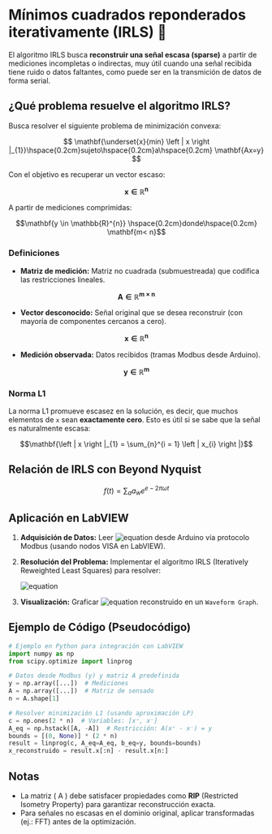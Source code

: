# Mínimos cuadrados reponderados iterativamente (IRLS) :black_square_button:

El algoritmo IRLS busca **reconstruir una señal escasa (sparse)** a partir de mediciones incompletas o indirectas, muy útil cuando una señal recibida tiene ruido o datos faltantes, como puede ser en la transmición de datos de forma serial.

## ¿Qué problema resuelve el algoritmo IRLS?

Busca resolver el siguiente problema de minimización convexa:

$$ \mathbf{\underset{x}{min} \left | x \right |_{1}}\hspace{0.2cm}sujeto\hspace{0.2cm}a\hspace{0.2cm} \mathbf{Ax=y} $$

Con el objetivo es recuperar un vector escaso:

$$\mathbf{x \in \mathbb{R}^{n}}$$

A partir de mediciones comprimidas:

$$\mathbf{y \in \mathbb{R}^{n}} \hspace{0.2cm}donde\hspace{0.2cm} \mathbf{m< n}$$

### Definiciones

- **Matriz de medición:** Matriz no cuadrada (submuestreada) que codifica las restricciones lineales.

$$\mathbf{A \in \mathbb{R}^{m \times n}}$$

- **Vector desconocido:** Señal original que se desea reconstruir (con mayoría de componentes cercanos a cero).

$$\mathbf{x \in \mathbb{R}^{n}}$$

- **Medición observada:** Datos recibidos (tramas Modbus desde Arduino).

$$\mathbf{y \in \mathbb{R}^{m}}$$

### Norma L1

La norma L1 promueve escasez en la solución, es decir, que muchos elementos de `x` sean **exactamente cero**. Esto es útil si se sabe que la señal es naturalmente escasa:

$$\mathbf{\left | x \right |_{1} = \sum_{n}^{i = 1} \left | x_{i} \right |}$$

## Relación de IRLS con Beyond Nyquist

$$ f(t) = \sum_{a} a_{w} e^{e-2 \pi \omega t} $$

## Aplicación en LabVIEW

1. **Adquisición de Datos:** Leer ![equation](https://latex.codecogs.com/svg.image?y) desde Arduino vía protocolo Modbus (usando nodos VISA en LabVIEW).  
2. **Resolución del Problema:** Implementar el algoritmo IRLS (Iteratively Reweighted Least Squares) para resolver:

   ![equation](https://latex.codecogs.com/svg.image?x^*%20=%20\arg\min_{x}%20\|%20x%20\|_1%20\quad%20\text{s.t.}%20\quad%20Ax%20=%20y)

3. **Visualización:** Graficar ![equation](https://latex.codecogs.com/svg.image?x^*) reconstruido en un `Waveform Graph`.

## Ejemplo de Código (Pseudocódigo)

```python
# Ejemplo en Python para integración con LabVIEW
import numpy as np
from scipy.optimize import linprog

# Datos desde Modbus (y) y matriz A predefinida
y = np.array([...])  # Mediciones
A = np.array([...])  # Matriz de sensado
n = A.shape[1]

# Resolver minimización L1 (usando aproximación LP)
c = np.ones(2 * n)  # Variables: [x⁺, x⁻]
A_eq = np.hstack([A, -A])  # Restricción: A(x⁺ - x⁻) = y
bounds = [(0, None)] * (2 * n)
result = linprog(c, A_eq=A_eq, b_eq=y, bounds=bounds)
x_reconstruido = result.x[:n] - result.x[n:]
```

## Notas

- La matriz \( A \) debe satisfacer propiedades como **RIP** (Restricted Isometry Property) para garantizar reconstrucción exacta.  
- Para señales no escasas en el dominio original, aplicar transformadas (ej.: FFT) antes de la optimización.
